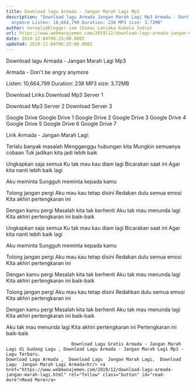 ```yaml
---
title: Download lagu Armada - Jangan Marah Lagi Mp3
description: "Download lagu Armada Jangan Marah Lagi Mp3 Armada - Dont be angry
  anymore Listen: 10,664,799 Duration: 238 MP3 size: 3.72MB"
author: noreply@blogger.com (Dimas Lanjaka Kumala Indra)
url: https://www.webmanajemen.com/2019/12/download-lagu-armada-jangan-marah-lagi.html
date: 2019-12-04T06:25:00.000Z
updated: 2019-12-04T06:25:00.000Z
---
```


Download lagu Armada - Jangan Marah Lagi Mp3

  Armada - Don't be angry anymore 

  Listen: 10,664,799 
  Duration: 238 
  MP3 size: 3.72MB 

  Download Links 
  Download Mp3 Server 1 

  Download Mp3 Server 2 
  Download Server 3 


  Google Drive   Google Drive 1 
  Google Drive 2 
  Google Drive 3 
  Google Drive 4 
  Google Drive 5 
  Google Drive 6 
  Google Drive 7 


                             
Lirik Armada - Jangan Marah Lagi:
                             
Terlalu banyak masalah
  Mengganggu hubungan kita
  Mungkin semuanya cobaan
  Tuk jadikan kita jadi lebih baik
  
  Ungkapkan saja semua
  Ku tak mau kau diam lagi
  Bicarakan saat ini
  Agar kita nanti lebih baik lagi
  
  Aku meminta
  Sungguh meminta kepada kamu
  
  Tolong jangan pergi
  Aku mau kau tetap disini
  Redakan dulu semua emosi
  Kita akhiri pertengkaran ini
  
  Dengan kamu pergi
  Masalah kita tak berhenti
  Aku tak mau menunda lagi
  Kita akhiri pertengkaran ini baik-baik
  
  Ungkapkan saja semua
  Ku tak mau kau diam lagi
  Bicarakan saat ini
  Agar kita nanti lebih baik lagi
  
  Aku meminta
  Sungguh meminta kepada kamu
  
  Tolong jangan pergi
  Aku mau kau tetap disini
  Redakan dulu semua emosi
  Kita akhiri pertengkaran ini
  
  Dengan kamu pergi
  Masalah kita tak berhenti
  Aku tak mau menunda lagi
  Kita akhiri pertengkaran ini baik-baik
  
  Tolong jangan pergi
  Aku mau kau tetap disini
  Redahkan dulu semua emosi
  Kita akhiri pertengkaran ini
  
  Dengan kamu pergi
  Masalah kita tak berhenti
  Aku tak mau menunda lagi
  Kita akhiri pertengkaran ini baik-baik
  
  Aku tak mau menunda lagi
  Kita akhiri pertengkaran ini
  Pertengkaran ini baik-baik                                 
                                 
                             Download Lagu Gratis Armada - Jangan Marah Lagi di Gudang Lagu , Download Lagu Armada - Jangan Marah Lagi Mp3 - Lagu Terbaru.                                                         Download Lagu Armada ,  Download Lagu  Jangan Marah Lagi,  Download Lagu  Jangan Marah Lagi Armada<hr/> <a href="https://www.webmanajemen.com/2019/12/download-lagu-armada-jangan-marah-lagi.html" rel="follow" class="button" id="read-more">Read More</a>